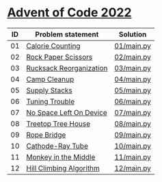 # [Advent of Code 2022](https://adventofcode.com/2022)


| ID | Problem statement                                               | Solution                 |
|----|-----------------------------------------------------------------|--------------------------|
| 01 | [Calorie Counting](https://adventofcode.com/2022/day/1)         | [01/main.py](01/main.py) |
| 02 | [Rock Paper Scissors](https://adventofcode.com/2022/day/2)      | [02/main.py](02/main.py) |
| 03 | [Rucksack Reorganization](https://adventofcode.com/2022/day/3)  | [03/main.py](03/main.py) |
| 04 | [Camp Cleanup](https://adventofcode.com/2022/day/4)             | [04/main.py](04/main.py) |
| 05 | [Supply Stacks](https://adventofcode.com/2022/day/5)            | [05/main.py](05/main.py) |
| 06 | [Tuning Trouble](https://adventofcode.com/2022/day/6)           | [06/main.py](06/main.py) |
| 07 | [No Space Left On Device](https://adventofcode.com/2022/day/7)  | [07/main.py](07/main.py) |
| 08 | [Treetop Tree House](https://adventofcode.com/2022/day/8)       | [08/main.py](08/main.py) |
| 09 | [Rope Bridge](https://adventofcode.com/2022/day/9)              | [09/main.py](09/main.py) |
| 10 | [Cathode-Ray Tube](https://adventofcode.com/2022/day/10)        | [10/main.py](10/main.py) |
| 11 | [Monkey in the Middle](https://adventofcode.com/2022/day/11)    | [11/main.py](11/main.py) |
| 12 | [Hill Climbing Algorithm](https://adventofcode.com/2022/day/12) | [12/main.py](12/main.py) |

